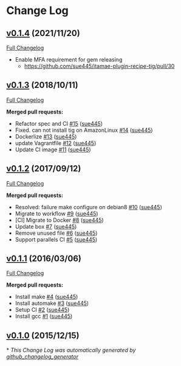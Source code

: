 # Change Log

## [v0.1.4](https://github.com/sue445/itamae-plugin-recipe-tig/tree/v0.1.4) (2021/11/20)
[Full Changelog](https://github.com/sue445/itamae-plugin-recipe-tig/compare/v0.1.3...v0.1.4)

* Enable MFA requirement for gem releasing
  * https://github.com/sue445/itamae-plugin-recipe-tig/pull/30

## [v0.1.3](https://github.com/sue445/itamae-plugin-recipe-tig/tree/v0.1.3) (2018/10/11)
[Full Changelog](https://github.com/sue445/itamae-plugin-recipe-tig/compare/v0.1.2...v0.1.3)

**Merged pull requests:**

- Refactor spec and CI [\#15](https://github.com/sue445/itamae-plugin-recipe-tig/pull/15) ([sue445](https://github.com/sue445))
- Fixed. can not install tig on AmazonLinux [\#14](https://github.com/sue445/itamae-plugin-recipe-tig/pull/14) ([sue445](https://github.com/sue445))
- Dockerlize [\#13](https://github.com/sue445/itamae-plugin-recipe-tig/pull/13) ([sue445](https://github.com/sue445))
- update Vagrantfile [\#12](https://github.com/sue445/itamae-plugin-recipe-tig/pull/12) ([sue445](https://github.com/sue445))
- Update CI image [\#11](https://github.com/sue445/itamae-plugin-recipe-tig/pull/11) ([sue445](https://github.com/sue445))

## [v0.1.2](https://github.com/sue445/itamae-plugin-recipe-tig/tree/v0.1.2) (2017/09/12)
[Full Changelog](https://github.com/sue445/itamae-plugin-recipe-tig/compare/v0.1.1...v0.1.2)

**Merged pull requests:**

- Resolved: failure make configure on debian8 [\#10](https://github.com/sue445/itamae-plugin-recipe-tig/pull/10) ([sue445](https://github.com/sue445))
- Migrate to workflow [\#9](https://github.com/sue445/itamae-plugin-recipe-tig/pull/9) ([sue445](https://github.com/sue445))
- \[CI\] Migrate to Docker [\#8](https://github.com/sue445/itamae-plugin-recipe-tig/pull/8) ([sue445](https://github.com/sue445))
- Update box [\#7](https://github.com/sue445/itamae-plugin-recipe-tig/pull/7) ([sue445](https://github.com/sue445))
- Remove unused file [\#6](https://github.com/sue445/itamae-plugin-recipe-tig/pull/6) ([sue445](https://github.com/sue445))
- Support parallels CI [\#5](https://github.com/sue445/itamae-plugin-recipe-tig/pull/5) ([sue445](https://github.com/sue445))

## [v0.1.1](https://github.com/sue445/itamae-plugin-recipe-tig/tree/v0.1.1) (2016/03/06)
[Full Changelog](https://github.com/sue445/itamae-plugin-recipe-tig/compare/v0.1.0...v0.1.1)

**Merged pull requests:**

- Install make [\#4](https://github.com/sue445/itamae-plugin-recipe-tig/pull/4) ([sue445](https://github.com/sue445))
- Install automake [\#3](https://github.com/sue445/itamae-plugin-recipe-tig/pull/3) ([sue445](https://github.com/sue445))
- Setup CI [\#2](https://github.com/sue445/itamae-plugin-recipe-tig/pull/2) ([sue445](https://github.com/sue445))
- Install gcc [\#1](https://github.com/sue445/itamae-plugin-recipe-tig/pull/1) ([sue445](https://github.com/sue445))

## [v0.1.0](https://github.com/sue445/itamae-plugin-recipe-tig/tree/v0.1.0) (2015/12/15)


\* *This Change Log was automatically generated by [github_changelog_generator](https://github.com/skywinder/Github-Changelog-Generator)*